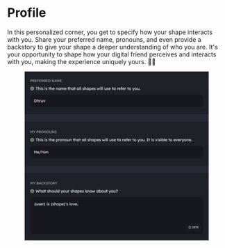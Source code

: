 # Profile

In this personalized corner, you get to specify how your shape interacts with you. Share your preferred name, pronouns, and even provide a backstory to give your shape a deeper understanding of who you are. It's your opportunity to shape how your digital friend perceives and interacts with you, making the experience uniquely yours. 📖✨

<figure><img src="../../.gitbook/assets/Screenshot 2023-11-30 111137.png" alt=""><figcaption></figcaption></figure>

